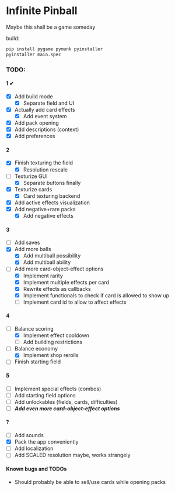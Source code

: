 # Infinite Pinball
Maybe this shall be a game someday

build:
```bash
pip install pygame pymunk pyinstaller
pyinstaller main.spec
```

### TODO:
#### 1 ✔
- [x] Add build mode
  - [x] Separate field and UI
- [x] Actually add card effects
  - [x] Add event system
- [x] Add pack opening
- [x] Add descriptions (context)
- [x] Add preferences
#### 2
- [x] Finish texturing the field
  - [x] Resolution rescale
- [ ] Texturize GUI
  - [x] Separate buttons finally
- [x] Texturize cards
  - [x] Card texturing backend
- [x] Add active effects visualization
- [x] Add negative+rare packs
  - [x] Add negative effects
#### 3
- [ ] Add saves
- [x] Add more balls
  - [x] Add multiball possibility
  - [x] Add multiball ability
- [ ] Add more card-object-effect options
  - [x] Implement rarity
  - [x] Implement multiple effects per card
  - [x] Rewrite effects as callbacks
  - [x] Implement functionals to check if card is allowed to show up
  - [ ] Implement card id to allow to affect effects
#### 4
- [ ] Balance scoring
  - [x] Implement effect cooldown
  - [ ] Add building restrictions
- [ ] Balance economy
  - [x] Implement shop rerolls
- [ ] Finish starting field
#### 5
- [ ] Implement special effects (combos)
- [ ] Add starting field options
- [ ] Add unlockables (fields, cards, difficulties)
- [ ] ***Add even more card-object-effect options***
#### ?
- [ ] Add sounds
- [x] Pack the app conveniently
- [ ] Add localization
- [ ] Add SCALED resolution maybe, works strangely
#### Known bugs and TODOs
- Should probably be able to sell/use cards while opening packs